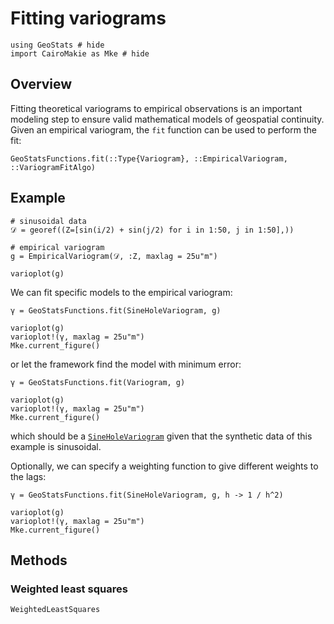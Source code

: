 # Fitting variograms

```@example variofit
using GeoStats # hide
import CairoMakie as Mke # hide
```

## Overview

Fitting theoretical variograms to empirical observations is an important
modeling step to ensure valid mathematical models of geospatial continuity.
Given an empirical variogram, the `fit` function can be used to perform the fit:

```@docs
GeoStatsFunctions.fit(::Type{Variogram}, ::EmpiricalVariogram, ::VariogramFitAlgo)
```

## Example

```@example variofit
# sinusoidal data
𝒟 = georef((Z=[sin(i/2) + sin(j/2) for i in 1:50, j in 1:50],))

# empirical variogram
g = EmpiricalVariogram(𝒟, :Z, maxlag = 25u"m")

varioplot(g)
```

We can fit specific models to the empirical variogram:

```@example variofit
γ = GeoStatsFunctions.fit(SineHoleVariogram, g)

varioplot(g)
varioplot!(γ, maxlag = 25u"m")
Mke.current_figure()
```

or let the framework find the model with minimum error:

```@example variofit
γ = GeoStatsFunctions.fit(Variogram, g)

varioplot(g)
varioplot!(γ, maxlag = 25u"m")
Mke.current_figure()
```

which should be a [`SineHoleVariogram`](@ref) given that the synthetic data
of this example is sinusoidal.

Optionally, we can specify a weighting function to give different weights to the lags:

```@example variofit
γ = GeoStatsFunctions.fit(SineHoleVariogram, g, h -> 1 / h^2)

varioplot(g)
varioplot!(γ, maxlag = 25u"m")
Mke.current_figure()
```

## Methods

### Weighted least squares

```@docs
WeightedLeastSquares
```
